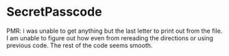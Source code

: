 # SecretPasscode
PMR: i was unable to get anything but the last letter to print out from the file. I am unable to figure out how even from rereading the directions or using previous code. The rest of the code seems smooth.
